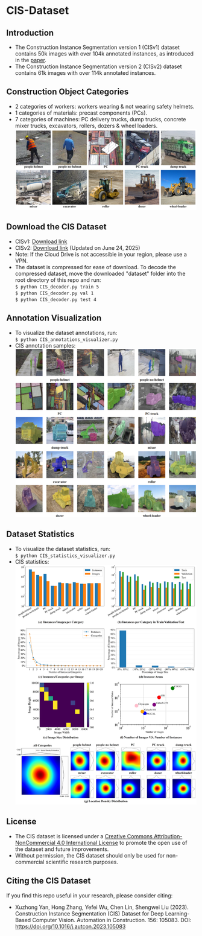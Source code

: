 # CIS-Dataset
## Introduction
* The Construction Instance Segmentation version 1 (CISv1) dataset contains 50k images with over 104k annotated instances, as introduced in the [paper](https://doi.org/10.1016/j.autcon.2023.105083).  
* The Construction Instance Segmentation version 2 (CISv2) dataset contains 61k images with over 114k annotated instances.  

## Construction Object Categories
* 2 categories of workers: workers wearing & not wearing safety helmets.
* 1 categories of materials: precast components (PCs).  
* 7 categories of machines: PC delivery trucks, dump trucks, concrete mixer trucks, excavators, rollers, dozers & wheel loaders.
![Categories](https://github.com/XZ-YAN/CIS-Dataset/blob/main/demo/categories.jpg)  

## Download the CIS Dataset
* CISv1: [Download link](https://www.alipan.com/s/hCa7nuezUAf)
* CISv2: [Download link](https://www.alipan.com/s/zPCWUKibWGj) (Updated on June 24, 2025)
* Note: If the Cloud Drive is not accessible in your region, please use a VPN.  
* The dataset is compressed for ease of download. To decode the compressed dataset, move the downloaded "dataset" folder into the root directory of this repo and run:    
  `$ python CIS_decoder.py train 5`  
  `$ python CIS_decoder.py val 1`  
  `$ python CIS_decoder.py test 4`    

## Annotation Visualization
* To visualize the dataset annotations, run:  
  `$ python CIS_annotations_visualizer.py`  
* CIS annotation samples:
![Annotations](https://github.com/XZ-YAN/CIS-Dataset/blob/main/demo/samples.jpg)  

## Dataset Statistics
* To visualize the dataset statistics, run:  
  `$ python CIS_statistics_visualizer.py`  
* CIS statistics:  
![Statistics](https://github.com/XZ-YAN/CIS-Dataset/blob/main/demo/statistics.jpg)  

## License
* The CIS dataset is licensed under a [Creative Commons Attribution-NonCommercial 4.0 International License](http://creativecommons.org/licenses/by-nc/4.0/) to promote the open use of the dataset and future improvements.
* Without permission, the CIS dataset should only be used for non-commercial scientific research purposes.  

## Citing the CIS Dataset
If you find this repo useful in your research, please consider citing:  
* Xuzhong Yan, Hong Zhang, Yefei Wu, Chen Lin, Shengwei Liu (2023). Construction Instance Segmentation (CIS) Dataset for Deep Learning-Based Computer Vision. Automation in Construction. 156: 105083. DOI: https://doi.org/10.1016/j.autcon.2023.105083
